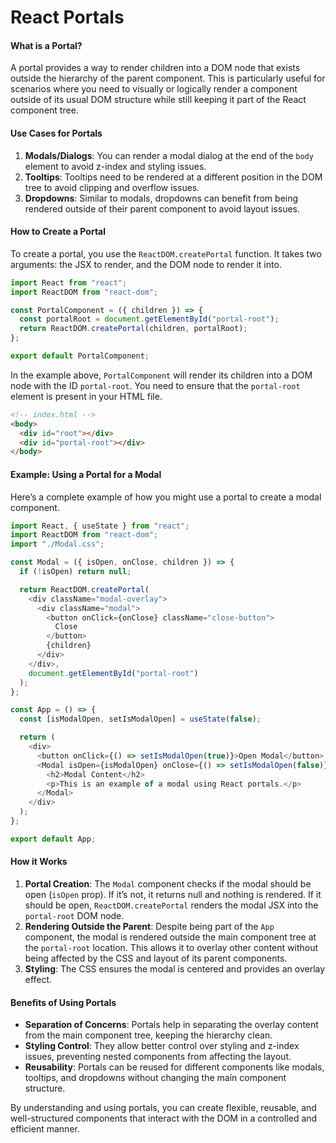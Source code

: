 # React Portals

#### What is a Portal?

A portal provides a way to render children into a DOM node that exists outside the hierarchy of the parent component. This is particularly useful for scenarios where you need to visually or logically render a component outside of its usual DOM structure while still keeping it part of the React component tree.

#### Use Cases for Portals

1. **Modals/Dialogs**: You can render a modal dialog at the end of the `body` element to avoid z-index and styling issues.
2. **Tooltips**: Tooltips need to be rendered at a different position in the DOM tree to avoid clipping and overflow issues.
3. **Dropdowns**: Similar to modals, dropdowns can benefit from being rendered outside of their parent component to avoid layout issues.

#### How to Create a Portal

To create a portal, you use the `ReactDOM.createPortal` function. It takes two arguments: the JSX to render, and the DOM node to render it into.

```javascript
import React from "react";
import ReactDOM from "react-dom";

const PortalComponent = ({ children }) => {
  const portalRoot = document.getElementById("portal-root");
  return ReactDOM.createPortal(children, portalRoot);
};

export default PortalComponent;
```

In the example above, `PortalComponent` will render its children into a DOM node with the ID `portal-root`. You need to ensure that the `portal-root` element is present in your HTML file.

```html
<!-- index.html -->
<body>
  <div id="root"></div>
  <div id="portal-root"></div>
</body>
```

#### Example: Using a Portal for a Modal

Here’s a complete example of how you might use a portal to create a modal component.

```javascript
import React, { useState } from "react";
import ReactDOM from "react-dom";
import "./Modal.css";

const Modal = ({ isOpen, onClose, children }) => {
  if (!isOpen) return null;

  return ReactDOM.createPortal(
    <div className="modal-overlay">
      <div className="modal">
        <button onClick={onClose} className="close-button">
          Close
        </button>
        {children}
      </div>
    </div>,
    document.getElementById("portal-root")
  );
};

const App = () => {
  const [isModalOpen, setIsModalOpen] = useState(false);

  return (
    <div>
      <button onClick={() => setIsModalOpen(true)}>Open Modal</button>
      <Modal isOpen={isModalOpen} onClose={() => setIsModalOpen(false)}>
        <h2>Modal Content</h2>
        <p>This is an example of a modal using React portals.</p>
      </Modal>
    </div>
  );
};

export default App;
```

#### How it Works

1. **Portal Creation**: The `Modal` component checks if the modal should be open (`isOpen` prop). If it’s not, it returns null and nothing is rendered. If it should be open, `ReactDOM.createPortal` renders the modal JSX into the `portal-root` DOM node.
2. **Rendering Outside the Parent**: Despite being part of the `App` component, the modal is rendered outside the main component tree at the `portal-root` location. This allows it to overlay other content without being affected by the CSS and layout of its parent components.
3. **Styling**: The CSS ensures the modal is centered and provides an overlay effect.

#### Benefits of Using Portals

- **Separation of Concerns**: Portals help in separating the overlay content from the main component tree, keeping the hierarchy clean.
- **Styling Control**: They allow better control over styling and z-index issues, preventing nested components from affecting the layout.
- **Reusability**: Portals can be reused for different components like modals, tooltips, and dropdowns without changing the main component structure.

By understanding and using portals, you can create flexible, reusable, and well-structured components that interact with the DOM in a controlled and efficient manner.
